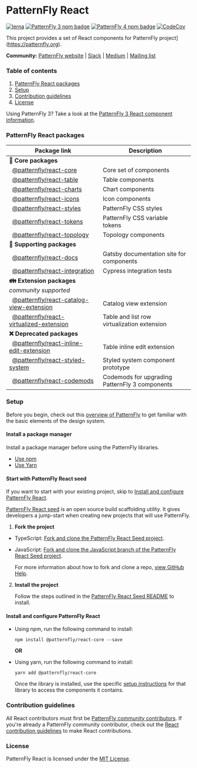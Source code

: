 # PatternFly React

[![lerna](https://img.shields.io/badge/maintained%20with-lerna-green.svg?style=for-the-badge)](https://lernajs.io/)
[![PatternFly 3 npm badge](https://img.shields.io/npm/v/patternfly-react.svg?label=PF3%20Core&style=for-the-badge)](https://www.npmjs.com/package/patternfly-react)
[![PatternFly 4 npm badge](https://img.shields.io/npm/v/@patternfly/react-core.svg?label=PF4%20Core&style=for-the-badge)](https://www.npmjs.com/package/@patternfly/react-core)
[![CodeCov](https://img.shields.io/codecov/c/gh/patternfly/patternfly-react?style=for-the-badge)](https://codecov.io/gh/patternfly/patternfly-react)

This project provides a set of React components for PatternFly project](https://patternfly.org).  

**Community:** [PatternFly website](https://www.patternfly.org) | [Slack](https://slack.patternfly.org) | [Medium](https://medium.com/patternfly) | [Mailing list](https://www.redhat.com/mailman/listinfo/patternfly)

### Table of contents
1. [PatternFly React packages](#patternfly-react-packages)
2. [Setup](#Setup)
3. [Contribution guidelines](#Contribution-guidelines)
4. [License](#License)

Using PatternFly 3?  Take a look at the [PatternFly 3 React component information](https://github.com/patternfly/patternfly-react/tree/master/packages/patternfly-3/patternfly-react/README.md).

### PatternFly React packages

| Package link | Description |
| --- | --- |
| **:blue_heart: Core packages** |
| &nbsp;&nbsp;[@patternfly/react-core](https://github.com/patternfly/patternfly-react/tree/master/packages/patternfly-4/react-core) | Core set of components |
| &nbsp;&nbsp;[@patternfly/react-table](https://github.com/patternfly/patternfly-react/tree/master/packages/patternfly-4/react-table) | Table components | 
| &nbsp;&nbsp;[@patternfly/react-charts](https://github.com/patternfly/patternfly-react/tree/master/packages/patternfly-4/react-charts) | Chart components
| &nbsp;&nbsp;[@patternfly/react-icons](https://github.com/patternfly/patternfly-react/tree/master/packages/react-icons) | Icon components |
| &nbsp;&nbsp;[@patternfly/react-styles](https://github.com/patternfly/patternfly-react/tree/master/packages/patternfly-4/react-styles) | PatternFly CSS styles |
| &nbsp;&nbsp;[@patternfly/react-tokens](https://github.com/patternfly/patternfly-react/tree/master/packages/patternfly-4/react-tokens) | PatternFly CSS variable tokens |
| &nbsp;&nbsp;[@patternfly/react-topology](https://github.com/patternfly/patternfly-react/tree/master/packages/patternfly-4/react-topology) | Topology components |
| **:open_file_folder: Supporting packages** |
| &nbsp;&nbsp;[@patternfly/react-docs](https://github.com/patternfly/patternfly-react/tree/master/packages/patternfly-4/react-docs) | Gatsby documentation site for components |
| &nbsp;&nbsp;[@patternfly/react-integration](https://github.com/patternfly/patternfly-react/tree/master/packages/patternfly-4/react-integration) | Cypress integration tests |
| **:family: Extension packages** *community supported* | 
| &nbsp;&nbsp;[@patternfly/react-catalog-view-extension](https://github.com/patternfly/patternfly-react/tree/master/packages/patternfly-4/react-catalog-view-extension) | Catalog view extension |
| &nbsp;&nbsp;[@patternfly/react-virtualized-extension](https://github.com/patternfly/patternfly-react/tree/master/packages/patternfly-4/react-virtualized-extension) | Table and list row virtualization extension |
| **:x: Deprecated packages** |
| &nbsp;&nbsp;[@patternfly/react-inline-edit-extension](https://github.com/patternfly/patternfly-react/tree/master/packages/patternfly-4/react-inline-edit-extension) | Table inline edit extension |
| &nbsp;&nbsp;[@patternfly/react-styled-system](https://github.com/patternfly/patternfly-react/tree/master/packages/patternfly-4/react-styled-system) | Styled system component prototype |
| &nbsp;&nbsp;[@patternfly/react-codemods](https://github.com/patternfly/patternfly-react/tree/master/packages/react-codemods) | Codemods for upgrading PatternFly 3 components |

### Setup

Before you begin, check out this [overview of PatternFly](http://patternfly.org/v4/get-started/about) to get familiar with the basic elements of the design system.

#### Install a package manager
Install a package manager before using the PatternFly libraries.

* [Use npm](https://nodejs.org/en/download)
* [Use Yarn](https://yarnpkg.com/en/docs/getting-started)


#### Start with PatternFly React seed
If you want to start with your existing project, skip to [Install and configure PatternFly React](#install-and-configure-patternfly-react).

[PatternFly React seed](https://github.com/patternfly/patternfly-react-seed) is an open source build scaffolding utility. It gives developers a jump-start when creating new projects that will use PatternFly.


1. **Fork the project**

  * TypeScript: [Fork and clone the PatternFly React Seed project](https://github.com/patternfly/patternfly-react-seed).
  * JavaScript: [Fork and clone the JavaScript branch of the PatternFly React Seed project](https://github.com/patternfly/patternfly-react-seed/tree/javascript).

    For more information about how to fork and clone a repo, [view GitHub Help](https://help.github.com/articles/fork-a-repo/).

2. **Install the project**

    Follow the steps outlined in the [PatternFly React Seed README](https://github.com/patternfly/patternfly-react-seed#quick-start) to install.

#### Install and configure PatternFly React
* Using npm, run the following command to install:
  ```
  npm install @patternfly/react-core --save
  ```

  **OR**

* Using yarn, run the following command to install:
  ```
  yarn add @patternfly/react-core
  ```
  
    Once the library is installed, use the specific [setup instructions](#library-packages) for that library to access the components it contains.  

### Contribution guidelines
All React contributors must first be [PatternFly community contributors](https://www.patternfly.org/v4/contribute/about). If you're already a PatternFly community contributor, check out the [React contribution guidelines](https://github.com/patternfly/patternfly-react/tree/master/CONTRIBUTING.md) to make React contributions.

### License
PatternFly React is licensed under the [MIT License](https://github.com/patternfly/patternfly-react/tree/master/LICENSE).
